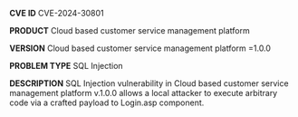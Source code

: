 **CVE ID**
CVE-2024-30801

**PRODUCT**
Cloud based customer service management platform 

**VERSION**
Cloud based customer service management platform  =1.0.0

**PROBLEM TYPE**
SQL Injection

**DESCRIPTION**
SQL Injection vulnerability in Cloud based customer service management
 platform v.1.0.0 allows a local attacker to execute arbitrary code via
 a crafted payload to Login.asp component.